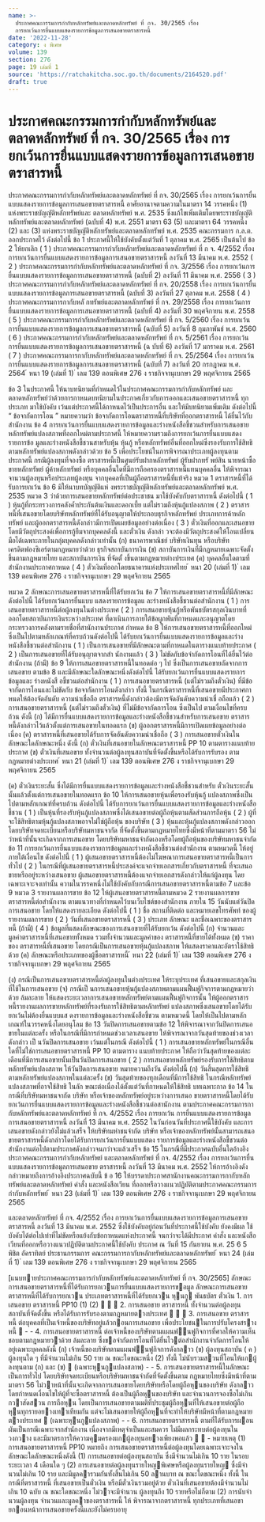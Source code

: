 ```yaml
---
name: >-
  ประกาศคณะกรรมการกำกับหลักทรัพย์และตลาดหลักทรัพย์ ที่ กจ. 30/2565 เรื่อง
  การยกเว้นการยื่นแบบแสดงรายการข้อมูลการเสนอขายตราสารหนี้
date: '2022-11-28'
category: ง พิเศษ
volume: 139
section: 276
page: 19 เล่มที่ 1
source: 'https://ratchakitcha.soc.go.th/documents/2164520.pdf'
draft: true
---
```


# ประกาศคณะกรรมการกำกับหลักทรัพย์และตลาดหลักทรัพย์ ที่ กจ. 30/2565 เรื่อง การยกเว้นการยื่นแบบแสดงรายการข้อมูลการเสนอขายตราสารหนี้

ประกาศคณะกรรมการกำกับหลักทรัพย์และตลาดหลักทรัพย์ ที่ กจ. 30/2565 เรื่อง การยกเว้นการยื่นแบบแสดงรายการข้อมูลการเสนอขายตราสารหนี้ อาศัยอานาจตามความในมาตรา 14 วรรคหนึ่ง (1) แห่งพระราชบัญญัติหลักทรัพย์และ ตลาดหลักทรัพย์ พ.ศ. 2535 ซึ่งแก้ไขเพิ่มเติมโดยพระราชบัญญัติหลักทรัพย์และตลาดหลักทรัพย์ (ฉบับที่ 4) พ.ศ. 2551 มาตรา 63 (5) และมาตรา 64 วรรคหนึ่ง (2) และ (3) แห่งพระราชบัญญัติหลักทรัพย์และตลาดหลักทรัพย์ พ.ศ. 2535 คณะกรรมการ ก.ล.ต. ออกประกาศไว้ ดังต่อไปนี้ ข้อ 1 ประกาศนี้ให้ใช้บังคับตั้งแต่วันที่ 1 ตุลาคม พ.ศ. 2565 เป็นต้นไป ข้อ 2 ให้ยกเลิก ( 1 ) ประกาศคณะกรรมการกำกับหลักทรัพย์และตลาดหลักทรัพย์ ที่ ก จ. 4/2552 เรื่อง การยกเว้นการยื่นแบบแสดงรายการข้อมูลการเสนอขายตราสารหนี้ ลงวันที่ 13 มีนาคม พ.ศ. 2552 ( 2 ) ประกาศคณะกรรมการกำกับหลักทรัพย์และตลาดหลักทรัพย์ ที่ กจ. 3/2556 เรื่อง การยกเว้นการยื่นแบบแสดงรายการข้อมูลการเสนอขายตราสารหนี้ (ฉบับที่ 2) ลงวันที่ 11 มีนาคม พ.ศ. 2556 ( 3 ) ประกาศคณะกรรมการกำกับหลักทรัพย์และตลาดหลักทรัพย์ ที่ กจ. 20/2558 เรื่อง การยกเว้นการยื่นแบบแสดงรายการข้อมูลการเสนอขายตราสารหนี้ (ฉบับที่ 3) ลงวันที่ 27 ตุลาคม พ.ศ. 2558 ( 4 ) ประกาศคณะกรรมการกากับหลั กทรัพย์และตลาดหลักทรัพย์ ที่ กจ. 29/2558 เรื่อง การยกเว้นการยื่นแบบแสดงรายการข้อมูลการเสนอขายตราสารหนี้ (ฉบับที่ 4) ลงวันที่ 30 พฤศจิกายน พ.ศ. 2558 ( 5 ) ประกาศคณะกรรมการกำกับหลักทรัพย์และตลาดหลักทรัพย์ ที่ กจ. 5/2560 เรื่อง การยกเว้นการยื่นแบบแสดงรายการข้อมูลการเสนอขายตราสารหนี้ (ฉบับที่ 5) ลงวันที่ 8 กุมภาพันธ์ พ.ศ. 2560 ( 6 ) ประกาศคณะกรรมการกำกับหลักทรัพย์และตลาดหลักทรัพย์ ที่ กจ. 5/2561 เรื่อง การยกเว้นการยื่นแบบแสดงรายการข้อมูลการเสนอขายตราสารหนี้ (ฉ บับที่ 6) ลงวันที่ 17 มกราคม พ.ศ. 2561 ( 7 ) ประกาศคณะกรรมการกากับหลักทรัพย์และตลาดหลักทรัพย์ ที่ กจ. 25/2564 เรื่อง การยกเว้นการยื่นแบบแสดงรายการข้อมูลการเสนอขายตราสารหนี้ (ฉบับที่ 7) ลงวันที่ 20 กรกฎาคม พ.ศ. 2564 ้ หนา 19 (เล่มที่ 1) ่ เลม 139 ตอนพิเศษ 276 ง ราชกิจจานุเบกษา 29 พฤศจิกายน 2565

ข้อ 3 ในประกาศนี้ ให้นาบทนิยามที่กำหนดไว้ในประกาศคณะกรรมการกำกับหลักทรัพย์ และตลาดหลักทรัพย์ว่าด้วยการกาหนดบทนิยามในประกาศเกี่ยวกับการออกและเสนอขายตราสารหนี้ ทุกประเภท มาใช้บังคับ เว้นแต่ประกาศนี้ได้กาหนดไว้เป็นประการอื่น และให้มีบทนิยามเพิ่มเติม ดังต่อไปนี้ “ ข้อจากัดการโอน ” หมายความว่า ข้อจากัดการโอนตราสารหนี้ที่บริษัทที่ออกตราสารหนี้ ได้ยื่นไว้กับสำนักงาน ข้อ 4 การยกเว้นการยื่นแบบแสดงรายการข้อมูลและร่างหนังสือชี้ชวนสำหรับการเสนอขาย หลักทรัพย์แปลงสภาพที่ออกใหม่ตามประกาศนี้ ให้หมายความรวมถึงการยกเว้นการยื่นแบบแสดง รายการข้อ มูลและร่างหนังสือชี้ชวนสาหรับหุ้น หุ้นกู้ หรือหลักทรัพย์อื่นที่ออกใหม่ซึ่งรองรับการใช้สิทธิ ตามหลักทรัพย์แปลงสภาพดังกล่าวด้วย ข้อ 5 เพื่อประโยชน์ในการพิจารณาประเภทผู้ลงทุนตามประกาศนี้ กรณีผู้ลงทุนที่จองซื้อ ตราสารหนี้เป็นศูนย์รับฝากหลักทรัพย์ ผู้รับฝากทรั พย์สิน นายหน้าซื้อขายหลักทรัพย์ ผู้ค้าหลักทรัพย์ หรือบุคคลอื่นใดที่มีการถือครองตราสารหนี้แทนบุคคลอื่น ให้พิจารณาจานวนผู้ลงทุนหรือประเภทผู้ลงทุน จากบุคคลที่เป็นผู้ถือตราสารหนี้ที่แท้จริง หมวด 1 ตราสารหนี้ที่ได้รับการยกเว้น ข้อ 6 มิให้นาบทบัญญัติแห่ งพระราชบัญญัติหลักทรัพย์และตลาดหลักทรัพย์ พ.ศ. 2535 หมวด 3 ว่าด้วยการเสนอขายหลักทรัพย์ต่อประชาชน มาใช้บังคับกับตราสารหนี้ ดังต่อไปนี้ ( 1 ) หุ้นกู้ที่กระทรวงการคลังค้ำประกันต้นเงินและดอกเบี้ย แต่ไม่รวมถึงหุ้นกู้แปลงสภาพ ( 2 ) ตราสารหนี้ที่เสนอขายโดยบริษัทหลักทรัพย์ที่ได้รับอนุญาตให้ประกอบธุรกิจหลักทรัพย์ ประเภทการค้าหลักทรัพย์ และผู้ออกตราสารหนี้ดังกล่าวมีการเปิดเผยข้อมูลอย่างต่อเนื่อง ( 3 ) ตั๋วเงินที่ออกและเสนอขายโดยมีวัตถุประสงค์เพื่อการกู้ยืมจากบุคคลดังนี้ และตั๋วเงิน ดังกล่า วจะต้องมีวัตถุประสงค์ให้โอนเปลี่ยนมือได้เฉพาะภายในกลุ่มบุคคลดังกล่าวเท่านั้น (ก) ธนาคารพาณิชย์ บริษัทเงินทุน หรือบริษัทเครดิตฟองซิเอร์ตามกฎหมายว่าด้วย ธุรกิจสถาบันการเงิน (ข) สถาบันการเงินที่มีกฎหมายเฉพาะจัดตั้งขึ้นตามกฎหมายไทย และสถาบันการเงิน ที่จัดตั้ งขึ้นตามกฎหมายต่างประเทศ (ค) บุคคลอื่นใดตามที่สำนักงานประกาศกาหนด ( 4 ) ตั๋วเงินที่ออกโดยธนาคารแห่งประเทศไทย ้ หนา 20 (เล่มที่ 1) ่ เลม 139 ตอนพิเศษ 276 ง ราชกิจจานุเบกษา 29 พฤศจิกายน 2565

หมวด 2 ลักษณะการเสนอขายตราสารหนี้ที่ได้รับยกเว้น ข้อ 7 ให้การเสนอขายตราสารหนี้ที่มีลักษณะดังต่อไปนี้ ได้รับยกเว้นการยื่นแบบ แสดงรายการข้อมูลแ ละร่างหนังสือชี้ชวนต่อสำนักงาน ( 1 ) การเสนอขายตราสารหนี้ต่อผู้ลงทุนในต่างประเทศ ( 2 ) การเสนอขายหุ้นกู้หรือพันธบัตรสกุลเงินบาทที่ออกโดยสถาบันการเงินระหว่างประเทศ ที่ดาเนินการภายใต้ข้อผูกพันที่กาหนดและอนุญาตโดยกระทรวงการคลังตามรายชื่อที่สานักงานประกาศ กำหนด ข้อ 8 ให้การเสนอขายตราสารหนี้ที่ออกใหม่ซึ่งเป็นไปตามหลักเกณฑ์ที่ครบถ้วนดังต่อไปนี้ ได้รับยกเว้นการยื่นแบบแสดงรายการข้อมูลและร่างหนังสือชี้ชวนต่อสำนักงาน ( 1 ) เป็นการเสนอขายที่มีลักษณะตามที่กาหนดในตารางแนบท้ายประกาศ ( 2 ) เป็นการเสนอขายที่ได้รับอนุญาตจากสำ นักงานแล้ว ( 3 ) ไม่ขัดกับข้อจำกัดการโอนที่ได้ยื่นไว้ต่อสำนักงาน (ถ้ามี) ข้อ 9 ให้การเสนอขายตราสารหนี้ในทอดต่อ ๆ ไป ซึ่งเป็นการเสนอขายถัดจากการเสนอขาย ตามข้อ 8 และมีลักษณะใดลักษณะหนึ่งดังต่อไปนี้ ได้รับยกเว้นการยื่นแบบแสดงรายการข้อมูลและ ร่างหนังสื อชี้ชวนต่อสำนักงาน ( 1 ) การเสนอขายตราสารหนี้ (แต่ไม่รวมถึงตั๋วเงิน) ที่มีข้อจากัดการโอนและไม่ขัดกับ ข้อจากัดการโอนดังกล่าว ทั้งนี้ ในกรณีตราสารหนี้ที่เสนอขายมีประกาศกาหนดให้ต้องจัดอันดับ ความน่าเชื่อถือ ตราสารหนี้ดังกล่าวต้องมีการจัดอันดับความน่าเชื่ อถือแล้ว ( 2 ) การเสนอขายตราสารหนี้ (แต่ไม่รวมถึงตั๋วเงิน) ที่ไม่มีข้อจากัดการโอน ซึ่งเป็นไป ตามเงื่อนไขที่ครบถ้วน ดังนี้ (ก) ได้มีการยื่นแบบแสดงรายการข้อมูลและร่างหนังสือชี้ชวนสำหรับการเสนอขาย ตราสารหนี้ดังกล่าวไว้แล้วตั้งแต่การเสนอขายในทอดแรก (ข) ผู้ออกตราสารหนี้มีการเปิดเผยข้อมูลอย่างต่อเนื่อง (ค) ตราสารหนี้ที่เสนอขายได้รับการจัดอันดับความน่าเชื่อถือ ( 3 ) การเสนอขายตั๋วเงินในลักษณะใดลักษณะหนึ่ง ดังนี้ (ก) ตั๋วเงินที่เสนอขายในลักษณะตราสารหนี้ PP 10 ตามตารางแนบท้ายประกาศ (ข) ตั๋วเงินที่เสนอขาย ทั้งจำนวนต่อผู้ลงทุนสถาบันที่จัดตั้งขึ้นหรือได้รับการรับรอง ตามกฎหมายต่างประเทศ ้ หนา 21 (เล่มที่ 1) ่ เลม 139 ตอนพิเศษ 276 ง ราชกิจจานุเบกษา 29 พฤศจิกายน 2565

(ค) ตั๋วเงินระยะสั้น ซึ่งได้มีการยื่นแบบแสดงรายการข้อมูลและร่างหนังสือชี้ชวนสำหรับ ตั๋วเงินระยะสั้นนั้นแล้วตั้งแต่การเสนอขายในทอดแรก ข้อ 10 ให้การเสนอขายหุ้นเพื่อรองรับหุ้นกู้ แปลงสภาพซึ่งเป็นไปตามหลักเกณฑ์ที่ครบถ้วน ดังต่อไปนี้ ได้รับการยกเว้นการยื่นแบบแสดงรายการข้อมูลและร่างหนังสือชี้ชวน ( 1 ) เป็นหุ้นที่รองรับหุ้นกู้แปลงสภาพซึ่งได้เสนอขายต่อผู้ถือหุ้นตามสัดส่วนการถือหุ้น ( 2 ) ผู้ที่จะใช้สิทธิตามหุ้นกู้แปลงสภาพอาจไม่ใช่ผู้ถือหุ้น ของบริษัท ( 3 ) หุ้นและหุ้นกู้แปลงสภาพดังกล่าวออกโดยบริษัทจดทะเบียนหรือบริษัทมหาชนจากัด ที่จัดตั้งขึ้นตามกฎหมายไทยซึ่งมีหน้าที่ตามมาตรา 56 ไม่ว่าหน้าที่นั้นจะเกิดจากการเสนอขาย โดยบริษัทมหาชนจำกัดเองหรือโดยผู้ถือหุ้นของบริษัทมหาชนจำกัด ข้อ 11 การยกเว้นการยื่นแบบแสดงรายการข้อมูลและร่างหนังสือชี้ชวนต่อสำนักงาน ตามหมวดนี้ ให้อยู่ภายใต้เงื่อนไข ดังต่อไปนี้ ( 1 ) ผู้เสนอขายตราสารหนี้ต้องไม่โฆษณาการเสนอขายตราสารหนี้เป็นการทั่วไป ( 2 ) ในกรณีที่ผู้เสนอขายตราสารหนี้ประสงค์จะแจกจ่ายเอกสารเกี่ยวกับตราสารหนี้ ที่จะเสนอขายหรืออยู่ระหว่างเสนอขาย ผู้เสนอขายตราสารหนี้ต้องแจกจ่ายเอกสารดังกล่าวให้แก่ผู้ลงทุน โดยเฉพาะเจาะจงเท่านั้น ความในวรรคหนึ่งไม่ใช้บังคับกับกรณีการเสนอขายตราสารหนี้ตามข้อ 7 และข้อ 9 หมวด 3 รายงานผลการขาย ข้อ 12 ให้ผู้เสนอขายตราสารหนี้ตามหมวด 2 รายงานผลการขายตราสารหนี้ต่อสำนักงาน ตามแนวทางที่กำหนดไว้บนเว็บไซต์ของสำนักงาน ภายใน 15 วันนับแต่วันปิดการเสนอขาย โดยให้แสดงรายละเอียด ดังต่อไปนี้ ( 1 ) ชื่อ สถานที่ติดต่อ และหมายเลขโทรศัพท์ ของผู้รายงานผลการขาย ( 2 ) วันที่เสนอขายตราสารหนี้ ( 3 ) ประเภท ลักษณะ และชื่อเฉพาะของตราสารหนี้ (ถ้ามี) ( 4 ) ข้อมูลที่แสดงลักษณะของการเสนอขายที่ได้รับยกเว้น ดังต่อไปนี้ (ก) จำนวนและมูลค่าตราสารหนี้ที่เสนอขายทั้งหมด รวมทั้งจำนวนและมูลค่าของ ตราสารหนี้ที่ขายได้ทั้งหมด (ข) ราคาของ ตราสารหนี้ที่เสนอขาย โดยกรณีเป็นการเสนอขายหุ้นกู้แปลงสภาพ ให้แสดงราคาและอัตราใช้สิทธิด้วย (ค) ลักษณะหรือประเภทของผู้ซื้อตราสารหนี้ ้ หนา 22 (เล่มที่ 1) ่ เลม 139 ตอนพิเศษ 276 ง ราชกิจจานุเบกษา 29 พฤศจิกายน 2565

(ง) กรณีเป็นการเสนอขายตราสารหนี้ต่อผู้ลงทุนในต่างประเทศ ให้ระบุประเทศ ที่เสนอขายและสกุลเงินที่ใช้ในการเสนอขาย (จ) กรณีเป็ นการเสนอขายหุ้นกู้แปลงสภาพตามแผนฟื้นฟูกิจการตามกฎหมายว่าด้วย ล้มละลาย ให้แสดงระยะเวลาการเสนอขายหลักทรัพย์ตามแผนฟื้นฟูกิจการนั้น ให้ผู้ออกตราสารหนี้รายงานผลการขายหลักทรัพย์ที่รองรับการใช้สิทธิตามหลักทรัพย์ แปลงสภาพซึ่งเสนอขายโดยได้รับยกเว้นไม่ต้องยื่นแบบแส ดงรายการข้อมูลและร่างหนังสือชี้ชวน ตามหมวดนี้ โดยให้เป็นไปตามหลักเกณฑ์ในวรรคหนึ่งโดยอนุโลม ข้อ 13 วันปิดการเสนอขายตามข้อ 12 ให้พิจารณาจากวันปิดการเสนอขายในแต่ละครั้ง หรือในกรณีที่มีการกำหนดช่วงเวลาเสนอขาย ให้พิจารณาจากวันสุดท้ายของช่วงเวลาดังกล่าว เป็ นวันปิดการเสนอขาย เว้นแต่ในกรณี ดังต่อไปนี้ ( 1 ) การเสนอขายหลักทรัพย์ในกรณีอื่นใดที่ไม่ใช่การเสนอขายตราสารหนี้ PP 10 ตามตาราง แนบท้ายประกาศ ให้ถือว่าวันสุดท้ายของแต่ละเดือนที่มีการเสนอขายนั้นเป็นวันปิดการเสนอขาย ( 2 ) การเสนอขายหลักทรัพย์รองรับการใช้สิทธิตามหลักทรัพย์แปลงสภาพ ให้วันปิดการเสนอขาย หมายความถึงวัน ดังต่อไปนี้ (ก) วันสิ้นสุดการใช้สิทธิตามหลักทรัพย์แปลงสภาพในแต่ละครั้ง (ข) วันสุดท้ายของทุกเดือนที่มีการใช้สิทธิ ในกรณีหลักทรัพย์แปลงสภาพที่อาจใช้สิทธิ ในลัก ษณะต่อเนื่องได้ตั้งแต่วันที่กาหนดให้ใช้สิทธิ บทเฉพาะกาล ข้อ 14 ในกรณีที่บริษัทมหาชนจากัด บริษัท หรือเจ้าของหลักทรัพย์อยู่ระหว่างการเสนอ ขายตราสารหนี้โดยได้รับยกเว้นการยื่นแบบแสดงรายการข้อมูลและร่างหนังสือชี้ชวนต่อสานักงาน ตามประกาศคณะกรรมการกากับหลักทรัพย์และตลาดหลักทรัพย์ ที่ กจ. 4/2552 เรื่อง การยกเว้น การยื่นแบบแสดงรายการข้อมูลการเสนอขายตราสารหนี้ ลงวันที่ 13 มีนาคม พ.ศ. 2552 ในวันก่อนวันที่ประกาศนี้ใช้บังคับ และการเสนอขายดังกล่าวยังไม่แล้วเสร็จ ให้บริษัทมหำชนจำกัด บริษัท หรือเจ้าของหลักทรัพย์นั้นสามารถเสนอขายตราสารหนี้ดังกล่าวโดยได้รับการยกเว้นการยื่นแบบแสดง รายการข้อมูลและร่างหนังสือชี้ชวนต่อสำนักงานต่อไปตามประกาศดังกล่าวจนกว่าจะแล้วเสร็จ ข้อ 15 ในกรณีที่มีประกาศฉบับอื่นใดอ้างอิงประกาศคณะกรรมการกำกับหลักทรัพย์ และตลาดหลักทรัพย์ ที่ กจ. 4/2552 เรื่อง การยกเว้นการยื่นแบบแสดงรายการข้อมูลการเสนอขาย ตราสารหนี้ ลงวันที่ 13 มีนาคม พ.ศ. 2552 ให้การอ้างอิงดังกล่าวหมายถึงการอ้างอิงประกาศฉบับนี้ ข้ อ 16 ให้บรรดาประกาศสานักงานคณะกรรมการกากับหลักทรัพย์และตลาดหลักทรัพย์ คำสั่ง และหนังสือเวียน ที่ออกหรือวางแนวปฏิบัติตามประกาศคณะกรรมการกำกับหลักทรัพย์ ้ หนา 23 (เล่มที่ 1) ่ เลม 139 ตอนพิเศษ 276 ง ราชกิจจานุเบกษา 29 พฤศจิกายน 2565

และตลาดหลักทรัพย์ ที่ กจ. 4/2552 เรื่อง การยกเว้นการยื่นแบบแสดงรายการข้อมูลการเสนอขาย ตราสารหนี้ ลงวันที่ 13 มีนาคม พ.ศ. 2552 ซึ่งใช้บังคับอยู่ก่อนวันที่ประกาศนี้ใช้บังคับ ยังคงมีผล ใช้บังคับได้ต่อไปเท่าที่ไม่ขัดหรือแย้งกับข้อกาหนดแห่งประกาศนี้ จนกว่าจะได้มีประกาศ คำสั่ง และหนังสือเวียนที่ออกหรือวางแนวปฏิบัติตามประกาศนี้ใช้บังคับ ประกาศ ณ วันที่ 15 กันยายน พ.ศ. 25 6 5 พิชิต อัคราทิตย์ ประธานกรรมการ คณะกรรมการกากับหลักทรัพย์และตลาดหลักทรัพย์ ้ หนา 24 (เล่มที่ 1) ่ เลม 139 ตอนพิเศษ 276 ง ราชกิจจานุเบกษา 29 พฤศจิกายน 2565

[แนบทายประกาศคณะกรรมการกํากับหลักทรัพย์และตลาดหลักทรัพย์ ที่ กจ. 30/2565] ลักษณะการเสนอขายตราสารหนี้ที่ได้รับการยกเวนการยื่นแบบแสดงรายการขอมูล ลักษณะการเสนอขายตราสารหนี้ที่ได้รับการยกเวน ประเภทตราสารหนี้ที่ได้รับยกเวน หุนกู พันธบัตร ตั๋วเงิน 1. การเสนอขาย ตราสารหนี้ PP10 (1) (2)    2. การเสนอขาย ตราสารหนี้ ทั้งจํานวนต่อผู้ลงทุนสถาบันที่จัดตั้งขึ้น หรือได้รับการรับรองตามกฎหมายตางประเทศ    3. การเสนอขาย ตราสารหนี้ ต่อบุคคลที่เป็นเจ้าหนี้ของบริษัทอยู่แล้วกอนการเสนอขาย เพื่อประโยชนในการปรับโครงสรางหนี้  - - 4. การเสนอขายตราสารหนี้ ต่อเจ้าหนี้ของบริษัทตามแผนฟนฟูกิจการที่ศาลให้ความเห็นชอบตามกฎหมายวาด้วย ล้มละลาย ซึ่งขอจํากัดการโอนที่ได้ยื่นไวต่อสํานักงานจํากัดการโอนให้ อยู่เฉพาะบุคคลดังนี้ (ก) เจ้าหนี้ของบริษัทตามแผนฟนฟูกิจการดังกลาว (ข) ผู้ลงทุนสถาบัน ( ค ) ผู้ลงทุนใด ๆ ที่มีจํานวนไม่เกิน 50 ราย ณ ขณะใดขณะหนึ่ง (2) ทั้งนี้ ไม่นับรวมสวนที่โอนให้แกผู้ลงทุนตาม (ก) และ (ข)  (เฉพาะหุนกูแปลงสภาพ) - - 5. การเสนอขายตราสารหนี้ในลักษณะเป็นการทั่วไป โดยบริษัทจดทะเบียนหรือบริษัทมหาชนจํากัดที่จัดตั้งขึ้นตาม กฎหมายไทยซึ่งมีหน้าที่ตามมาตรา 56 ไม่วาหน้าที่นั้นจะเกิดจากการเสนอขายโดยบริษัทหรือโดยผู้ถือหุนของบริษัท ดังกลาว โดยกําหนดเงื่อนไขให้ผู้ที่จะซื้อตราสารหนี้ ต้องเป็นผู้ถือหุนของบริษัท และจํานวนการจองซื้อไม่เกินกวาสัดสวน การถือหุน โดยเป็นการเสนอขายตามมติที่ประชุมผู้ถือหุนที่ให้เสนอขายต่อผู้ถือหุนทุกรายอยางเทาเทียมกัน แต่จะไม่เสนอขายให้ผู้ถือหุนที่จะทําให้บริษัทมีหน้าที่ตามกฎหมายตางประเทศ  (เฉพาะหุนกูแปลงสภาพ) - - 6. การเสนอขายตราสารหนี้ ตามที่ได้รับการผอนผันเป็นกรณีเฉพาะจากสํานักงาน เนื่องจากมีเหตุจําเป็นและสมควร ไม่มีผลกระทบต่อผู้ลงทุนในวงกวาง และมีมาตรการให้ความคุมครองแกผู้ลงทุนอยางเพียงพอแล้ว   - หมายเหตุ (1) การเสนอขายตราสารหนี้ PP10 หมายถึง การเสนอขายตราสารหนี้ต่อผู้ลงทุนโดยเฉพาะเจาะจงในลักษณะใดลักษณะหนึ่งดังนี้ (1) การเสนอขายต่อผู้ลงทุนสถาบัน ซึ่งมีจํานวนไม่เกิน 10 ราย ในรอบระยะเวลา 4 เดือนใด ๆ (2) การเสนอขายต่อผู้ลงทุนรายใหญพิเศษหรือผู้ลงทุนรายใหญ ซึ่งมีจํานวนไม่เกิน 10 ราย และมีมูลคารวมกันทั้งสิ้นไม่เกิน 50 ลานบาท ณ ขณะใดขณะหนึ่ง ทั้งนี้ ในกรณีที่ตราสารหนี้ ที่เสนอขายเป็นตั๋วเงิน หรือมีตั๋วเงินรวมอยู่ด้วย ตั๋วเงินที่เสนอขายต้องมีจํานวนไม่เกิน 10 ฉบับ ณ ขณะใดขณะหนึ่ง ไม่วาจะมีจํานวน ผู้ลงทุนถึง 10 รายหรือไม่ก็ตาม (2) การนับจํานวนผู้ลงทุน จํานวนและมูลคาของตราสารหนี้ ให้ พิจารณาจากตราสารหนี้ ทุกประเภทที่เสนอขายกอนหน้าการเสนอขายครั้งนี้และยังไม่ครบอายุ
